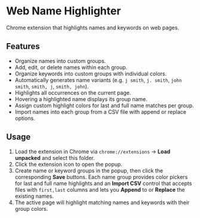 # Web Name Highlighter

Chrome extension that highlights names and keywords on web pages.

## Features
- Organize names into custom groups.
- Add, edit, or delete names within each group.
- Organize keywords into custom groups with individual colors.
- Automatically generates name variants (e.g. `j smith`, `j. smith`, `john smith`, `smith, j`, `smith, john`).
- Highlights all occurrences on the current page.
- Hovering a highlighted name displays its group name.
 - Assign custom highlight colors for last and full name matches per group.
- Import names into each group from a CSV file with append or replace options.

## Usage
1. Load the extension in Chrome via `chrome://extensions` → **Load unpacked** and select this folder.
2. Click the extension icon to open the popup.
3. Create name or keyword groups in the popup, then click the corresponding **Save** buttons.
   Each name group provides color pickers for last and full name highlights and an **Import CSV** control that accepts files with `first,last` columns and lets you **Append** to or **Replace** the existing names.
4. The active page will highlight matching names and keywords with their group colors.
